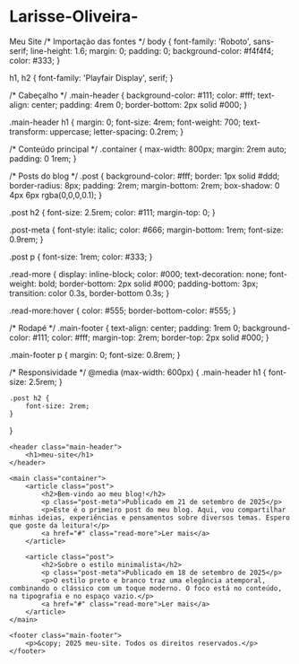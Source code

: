 # Larisse-Oliveira-
Meu Site 
/* Importação das fontes */
body {
    font-family: 'Roboto', sans-serif;
    line-height: 1.6;
    margin: 0;
    padding: 0;
    background-color: #f4f4f4;
    color: #333;
}

h1, h2 {
    font-family: 'Playfair Display', serif;
}

/* Cabeçalho */
.main-header {
    background-color: #111;
    color: #fff;
    text-align: center;
    padding: 4rem 0;
    border-bottom: 2px solid #000;
}

.main-header h1 {
    margin: 0;
    font-size: 4rem;
    font-weight: 700;
    text-transform: uppercase;
    letter-spacing: 0.2rem;
}

/* Conteúdo principal */
.container {
    max-width: 800px;
    margin: 2rem auto;
    padding: 0 1rem;
}

/* Posts do blog */
.post {
    background-color: #fff;
    border: 1px solid #ddd;
    border-radius: 8px;
    padding: 2rem;
    margin-bottom: 2rem;
    box-shadow: 0 4px 6px rgba(0,0,0,0.1);
}

.post h2 {
    font-size: 2.5rem;
    color: #111;
    margin-top: 0;
}

.post-meta {
    font-style: italic;
    color: #666;
    margin-bottom: 1rem;
    font-size: 0.9rem;
}

.post p {
    font-size: 1rem;
    color: #333;
}

.read-more {
    display: inline-block;
    color: #000;
    text-decoration: none;
    font-weight: bold;
    border-bottom: 2px solid #000;
    padding-bottom: 3px;
    transition: color 0.3s, border-bottom 0.3s;
}

.read-more:hover {
    color: #555;
    border-bottom-color: #555;
}

/* Rodapé */
.main-footer {
    text-align: center;
    padding: 1rem 0;
    background-color: #111;
    color: #fff;
    margin-top: 2rem;
    border-top: 2px solid #000;
}

.main-footer p {
    margin: 0;
    font-size: 0.8rem;
}

/* Responsividade */
@media (max-width: 600px) {
    .main-header h1 {
        font-size: 2.5rem;
    }

    .post h2 {
        font-size: 2rem;
    }
}
<!DOCTYPE html>
<html lang="pt-BR">
<head>
    <meta charset="UTF-8">
    <meta name="viewport" content="width=device-width, initial-scale=1.0">
    <title>Meu Blog Pessoal</title>
    <link rel="stylesheet" href="style.css">
    <link rel="preconnect" href="https://fonts.googleapis.com">
    <link rel="preconnect" href="https://fonts.gstatic.com" crossorigin>
    <link href="https://fonts.googleapis.com/css2?family=Playfair+Display:ital,wght@0,400..900;1,400..900&family=Roboto:wght@400;700&display=swap" rel="stylesheet">
</head>
<body>

    <header class="main-header">
        <h1>meu-site</h1>
    </header>

    <main class="container">
        <article class="post">
            <h2>Bem-vindo ao meu blog!</h2>
            <p class="post-meta">Publicado em 21 de setembro de 2025</p>
            <p>Este é o primeiro post do meu blog. Aqui, vou compartilhar minhas ideias, experiências e pensamentos sobre diversos temas. Espero que goste da leitura!</p>
            <a href="#" class="read-more">Ler mais</a>
        </article>

        <article class="post">
            <h2>Sobre o estilo minimalista</h2>
            <p class="post-meta">Publicado em 18 de setembro de 2025</p>
            <p>O estilo preto e branco traz uma elegância atemporal, combinando o clássico com um toque moderno. O foco está no conteúdo, na tipografia e no espaço vazio.</p>
            <a href="#" class="read-more">Ler mais</a>
        </article>
    </main>

    <footer class="main-footer">
        <p>&copy; 2025 meu-site. Todos os direitos reservados.</p>
    </footer>

</body>
</html>
